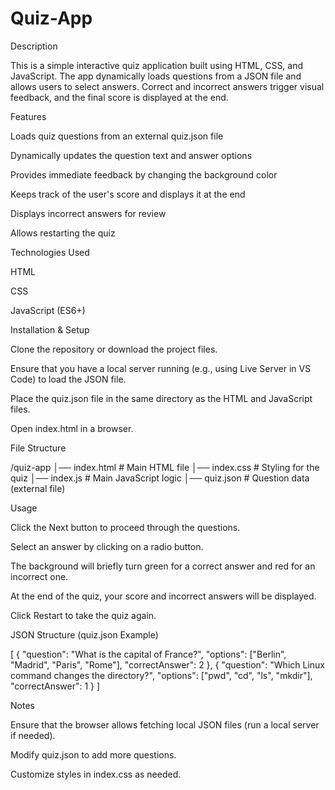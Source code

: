 # Quiz-App

Description

This is a simple interactive quiz application built using HTML, CSS, and JavaScript. The app dynamically loads questions from a JSON file and allows users to select answers. Correct and incorrect answers trigger visual feedback, and the final score is displayed at the end.

Features

Loads quiz questions from an external quiz.json file

Dynamically updates the question text and answer options

Provides immediate feedback by changing the background color

Keeps track of the user's score and displays it at the end

Displays incorrect answers for review

Allows restarting the quiz

Technologies Used

HTML

CSS

JavaScript (ES6+)

Installation & Setup

Clone the repository or download the project files.

Ensure that you have a local server running (e.g., using Live Server in VS Code) to load the JSON file.

Place the quiz.json file in the same directory as the HTML and JavaScript files.

Open index.html in a browser.

File Structure

/quiz-app
│── index.html        # Main HTML file
│── index.css         # Styling for the quiz
│── index.js          # Main JavaScript logic
│── quiz.json         # Question data (external file)

Usage

Click the Next button to proceed through the questions.

Select an answer by clicking on a radio button.

The background will briefly turn green for a correct answer and red for an incorrect one.

At the end of the quiz, your score and incorrect answers will be displayed.

Click Restart to take the quiz again.

JSON Structure (quiz.json Example)

[
  {
    "question": "What is the capital of France?",
    "options": ["Berlin", "Madrid", "Paris", "Rome"],
    "correctAnswer": 2
  },
  {
    "question": "Which Linux command changes the directory?",
    "options": ["pwd", "cd", "ls", "mkdir"],
    "correctAnswer": 1
  }
]

Notes

Ensure that the browser allows fetching local JSON files (run a local server if needed).

Modify quiz.json to add more questions.

Customize styles in index.css as needed.